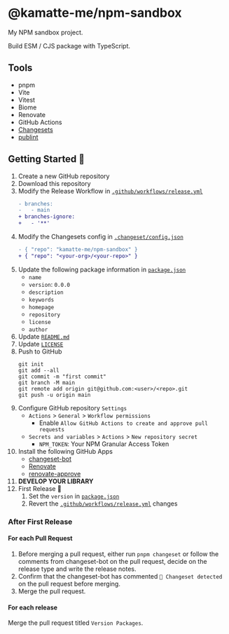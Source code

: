 # @kamatte-me/npm-sandbox

My NPM sandbox project.

Build ESM / CJS package with TypeScript.

## Tools

- pnpm
- Vite
- Vitest
- Biome
- Renovate
- GitHub Actions
- [Changesets](https://github.com/changesets/changesets)
- [publint](https://publint.dev/)

## Getting Started 🚀

1. Create a new GitHub repository
2. Download this repository
3. Modify the Release Workflow in [`.github/workflows/release.yml`](./.github/workflows/release.yml)
   ```diff
   - branches:
   -   - main
   + branches-ignore:
   +   - '**'
   ```
4. Modify the Changesets config in [`.changeset/config.json`](./.changeset/config.json)
   ```diff
   - { "repo": "kamatte-me/npm-sandbox" }
   + { "repo": "<your-org>/<your-repo>" }
   ```
5. Update the following package information in [`package.json`](./package.json)
   - `name`
   - `version`: `0.0.0`
   - `description`
   - `keywords`
   - `homepage`
   - `repository`
   - `license`
   - `author`
6. Update [`README.md`](./README.md)
7. Update [`LICENSE`](./LICENSE)
8. Push to GitHub
   ```shell
   git init
   git add --all
   git commit -m "first commit"
   git branch -M main
   git remote add origin git@github.com:<user>/<repo>.git
   git push -u origin main
   ```
9. Configure GitHub repository `Settings`
   - `Actions` > `General` > `Workflow permissions`
     - Enable `Allow GitHub Actions to create and approve pull requests`
   - `Secrets and variables` > `Actions` > `New repository secret`
     - `NPM_TOKEN`: Your NPM Granular Access Token
10. Install the following GitHub Apps
    - [changeset-bot](https://github.com/apps/changeset-bot)
    - [Renovate](https://github.com/settings/installations/32087651)
    - [renovate-approve](https://github.com/settings/installations/32308587)
11. **DEVELOP YOUR LIBRARY**
12. First Release 🎉
    1. Set the `version` in [`package.json`](./package.json)
    2. Revert the [`.github/workflows/release.yml`](./.github/workflows/release.yml) changes

### After First Release

#### For each Pull Request

1. Before merging a pull request, either run `pnpm changeset` or follow the comments from changeset-bot on the pull request, decide on the release type and write the release notes.
2. Confirm that the changeset-bot has commented `🦋 Changeset detected` on the pull request before merging.
3. Merge the pull request.

#### For each release

Merge the pull request titled `Version Packages`.
